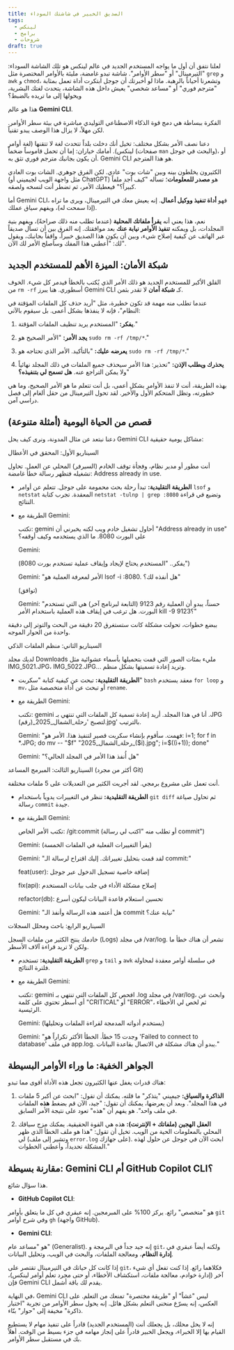 ```yaml
---
title: الصديق الخبير في شاشتك السوداء
tags:
  - لينكس
  - برامح
  - شروحات
draft: true
---
```



لعلنا نتفق أن أول ما يواجه المستخدم الجديد في عالم لينكس هو تلك الشاشة السوداء: "التيرمينال" أو "سطر الأوامر". شاشة تبدو غامضة، مليئة بالأوامر المختصرة مثل `grep` و `awk` و `chmod`، وتشعرنا أحياناً بالرهبة. ماذا لو أخبرتك أن جوجل ابتكرت أداة تعمل بمثابة "مترجم فوري" أو "مساعد شخصي" يعيش داخل هذه الشاشة، يتحدث لغتك البشرية، ويحولها إلى ما تريده بالضبط؟

هذا هو عالم **Gemini CLI**.


الفكرة ببساطة هي دمج قوة الذكاء الاصطناعي التوليدي مباشرة في بيئة سطر الأوامر. لكن مهلاً، لا يزال هذا الوصف يبدو تقنياً.

دعنا نصف الأمر بشكل مختلف: تخيل أنك دخلت بلداً تتحدث لغة لا تتقنها (لغة أوامر لينكس). أمامك خياران: إما أن تحمل قاموساً ضخماً (صفحات `man` والبحث في جوجل)، أو أن يكون بجانبك مترجم فوري تثق به. Gemini CLI هو هذا المترجم.

الكثيرون يخلطون بينه وبين "شات بوت" عادي. لكن الفرق جوهري. الشات بوت العادي (مثل واجهة الويب لجيميني أو ChatGPT) هو **مصدر للمعلومات**؛ تسأله "كيف أجد ملفاً كبيراً؟" فيعطيك الأمر، ثم تضطر أنت لنسخه ولصقه.

أما Gemini CLI، فهو **أداة تنفيذ ووكيل أعمال**. إنه يعيش معك في التيرمينال، ويرى ما تراه (إذا سمحت له)، ويفهم سياق عملك.

نعم، هذا يعني أنه **يقرأ ملفاتك المحلية** (عندما تطلب منه ذلك صراحةً)، ويفهم بنية المجلدات، بل ويمكنه **تنفيذ الأوامر نيابة عنك** بعد موافقتك. إنه الفرق بين أن تسأل صديقاً عبر الهاتف عن كيفية إصلاح شيء، وبين أن يكون هذا الصديق خبيراً، واقفاً بجانبك، ويقول لك: "أعطني هذا المفك وسأصلح الأمر لك الآن".

## شبكة الأمان: الميزة الأهم للمستخدم الجديد

القلق الأكبر للمستخدم الجديد هو ذلك الأمر الذي يُكتب بالخطأ فيدمر كل شيء. الخوف من `rm -rf` أسطوري. هنا يبرز Gemini CLI كـ **شبكة أمان** لا تقدر بثمن.

عندما تطلب منه مهمة قد تكون خطيرة، مثل "أريد حذف كل الملفات المؤقتة في النظام"، فإنه لا ينفذها بشكل أعمى. بل سيقوم بالآتي:

1. **يفكر:** "المستخدم يريد تنظيف الملفات المؤقتة."
    
2. **يجد الأمر:** "الأمر الصحيح هو `sudo rm -rf /tmp/*`."
    
3. **يعرضه عليك:** "بالتأكيد. الأمر الذي تحتاجه هو `sudo rm -rf /tmp/*`."
    
4. **يحذرك ويطلب الإذن:** "تحذير: هذا الأمر سيحذف جميع الملفات في ذلك المجلد نهائياً ولا يمكن التراجع عنه. **هل تسمح لي بتنفيذه؟**"
    

بهذه الطريقة، أنت لا تنفذ الأوامر بشكل أعمى، بل أنت تتعلم ما هو الأمر الصحيح، وما هي خطورته، وتظل المتحكم الأول والأخير. لقد تحول التيرمينال من حقل ألغام إلى فصل دراسي آمن.

## قصص من الحياة اليومية (أمثلة متنوعة)

دعنا نبتعد عن مثال المدونة، ونرى كيف يحل Gemini CLI مشاكل يومية حقيقية:

السيناريو الأول: المحقق في الأعطال

أنت مطور أو مدير نظام، وفجأة توقف الخادم (السيرفر) المحلي عن العمل. تحاول تشغيله فتظهر رسالة خطأ غامضة: Address already in use.

- **الطريقة التقليدية:** تبدأ رحلة بحث محمومة على جوجل. تتعلم عن أوامر `lsof` و `netstat` المعقدة. تجرب كتابة `netstat -tulnp | grep :8080` وتضيع في قراءة النتائج.
    
- الطريقة مع Gemini:
    
    تكتب: gemini أحاول تشغيل خادم ويب لكنه يخبرني أن "Address already in use" على البورت 8080. ما الذي يستخدمه وكيف أوقفه؟
    
    Gemini:
    
     (يفكر.. "المستخدم يحتاج لإيجاد وإيقاف عملية تستخدم بورت 8080")
    
    Gemini:
     "الأمر لمعرفة العملية هو lsof -i :8080. هل أنفذه لك؟"
    
    (توافق)
    
    Gemini: 
    "حسناً، يبدو أن العملية رقم 9123 (التابعة لبرنامج آخر) هي التي تستخدم البورت. هل ترغب في إيقاف هذه العملية باستخدام الأمر kill -9 9123؟"
    

ببضع خطوات، تحولت مشكلة كانت ستستغرق 20 دقيقة من البحث والتوتر إلى دقيقة واحدة من الحوار الموجه.

السيناريو الثاني: منظم الملفات الذكي

لديك مجلد Downloads مليء بمئات الصور التي قمت بتحميلها بأسماء عشوائية مثل IMG_5021.JPG، IMG_5022.JPG... وتريد إعادة تسميتها بشكل منظم.

- **الطريقة التقليدية:** تبحث عن كيفية كتابة "سكربت" `bash` معقد يستخدم `for loop` و `mv`، أو تبحث عن أداة متخصصة مثل `rename`.
    
- الطريقة مع Gemini:
    
    تكتب: gemini أنا في هذا المجلد. أريد إعادة تسمية كل الملفات التي تنتهي بـ .JPG لتصبح 'رحلة_الشمال_2025_(رقم).jpg' بالترتيب.
    
    Gemini: 
    "فهمت. سأقوم بإنشاء سكربت قصير لتنفيذ هذا. الأمر هو: i=1; for f in *.JPG; do mv -- "$f" "رحلة_الشمال_2025_($i).jpg"; i=$((i+1)); done"
    
    Gemini:
     "هل أُنفذ هذا الأمر في المجلد الحالي؟"
    

السيناريو الثالث: المبرمج المساعد (أكثر من مجرد Git)

أنت تعمل على مشروع برمجي. لقد أجريت الكثير من التعديلات على 5 ملفات مختلفة.

- **الطريقة التقليدية:** تنظر في التغييرات يدوياً باستخدام `git diff` ثم تحاول صياغة رسالة `commit` جيدة.
    
- الطريقة مع Gemini:
    
    تكتب الأمر الخاص: /git:commit (أو تطلب منه "اكتب لي رسالة commit")
    
    Gemini: (يقرأ التغييرات الفعلية في الملفات الخمسة)
    
    Gemini: 
    "لقد قمت بتحليل تغييراتك. إليك اقتراح لرسالة الـ commit:"
    
    feat(user):
     إضافة خاصية تسجيل الدخول عبر جوجل
    
    fix(api):
     إصلاح مشكلة الأداء في جلب بيانات المستخدم
    
    refactor(db): 
    تحسين استعلام قاعدة البيانات ليكون أسرع
    
    Gemini:
     "هل أعتمد هذه الرسالة وأنفذ الـ commit نيابة عنك؟"
    

السيناريو الرابع: باحث ومحلل السجلات

خادمك ينتج الكثير من ملفات السجل (Logs) في مجلد /var/log. تشعر أن هناك خطأ ما ولكن لا تريد قراءة آلاف الأسطر.

- **الطريقة التقليدية:** تستخدم `grep` و `tail` و `awk` في سلسلة أوامر معقدة لمحاولة فلترة النتائج.
    
- الطريقة مع Gemini:
    
    تكتب: gemini افحص كل الملفات التي تنتهي بـ .log في مجلد /var/log، وابحث عن أي أسطر تحتوي على كلمة "CRITICAL" أو "ERROR"، ثم لخص لي الأخطاء الرئيسية.
    
    Gemini: (يستخدم أدواته المدمجة لقراءة الملفات وتحليلها)
    
    Gemini: 
    "وجدت 15 خطأ. الخطأ الأكثر تكراراً هو 'Failed to connect to database' في ملف app.log. يبدو أن هناك مشكلة في الاتصال بقاعدة البيانات."
    

## الجواهر الخفية: ما وراء الأوامر البسيطة

هناك قدرات يغفل عنها الكثيرون تجعل هذه الأداة أقوى مما تبدو:

1. **الذاكرة والسياق:** جيميني "يتذكر" ما قلته. يمكنك أن تقول: "ابحث عن أكبر 5 ملفات في هذا المجلد". وبعد أن يعرضها، يمكنك أن تقول: "جيد، الآن قم بضغط **هذه** الملفات في ملف واحد". هو يفهم أن "هذه" تعود على نتيجة الأمر السابق.
    
2. **العقل الهجين (ملفاتك + الإنترنت):** هذه هي القوة الحقيقية. يمكنك مزج سياقك المحلي بالمعلومات الحية من الويب. تخيل أن تقول: "هذا هو ملف الخطأ الذي ظهر لي (وتشير إلى ملف `error.log` على جهازك). ابحث الآن في جوجل عن حلول لهذه المشكلة تحديداً، وأعطني الخطوات."
    

## مقارنة بسيطة: Gemini CLI أم GitHub Copilot CLI؟

هذا سؤال شائع.

- **GitHub Copilot CLI**:

هو "متخصص" رائع. يركز 100% على المبرمجين. إنه عبقري في كل ما يتعلق بأوامر `git` وفي شرح أوامر `gh` (واجهة GitHub).
    
- **Gemini CLI**:

هو "مساعد عام" (Generalist). إنه جيد جداً في البرمجة و `git`، ولكنه أيضاً عبقري في **إدارة النظام**، ومعالجة الملفات، والبحث في الويب، وتحليل البيانات.
    

إذا كانت كل حياتك في التيرمينال تقتصر على `git`، فكلاهما رائع. إذا كنت تفعل أي شيء آخر (إدارة خوادم، معالجة ملفات، استكشاف الأخطاء، أو حتى مجرد تعلم أوامر لينكس)، فإن Gemini CLI يقدم لك باقة أشمل.


في النهاية، Gemini CLI ليس "غشاً" أو "طريقة مختصرة" تمنعك من التعلم. على العكس، إنه يسرّع منحنى التعلم بشكل هائل. إنه يحول سطر الأوامر من تجربة "اختبار ذاكرة" مخيفة إلى "حوار" بنّاء.

إنه لا يحل محلك، بل يجعلك أنت (المستخدم الجديد) قادراً على تنفيذ مهام لا يستطيع القيام بها إلا الخبراء، ويجعل الخبير قادراً على إنجاز مهامه في جزء بسيط من الوقت. أهلاً بك في مستقبل سطر الأوامر.

